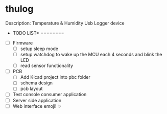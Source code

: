 thulog
======

Description: Temperature &amp; Humidity Usb Logger device

* TODO LIST*
========
- [ ] Firmware
     - [ ] setup sleep mode 
     - [ ] setup watchdog to wake up the MCU each 4 seconds and blink the LED
     - [ ] read sensor functionality 
- [ ] PCB 
     - [ ] Add Kicad project into pbc folder
     - [ ] schema design
     - [ ] pcb layout 
- [ ] Test console consumer application
- [ ] Server side application
- [ ] Web interface emoji! :sparkles:
